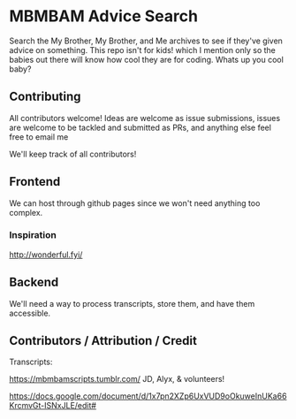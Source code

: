 # MBMBAM Advice Search
Search the My Brother, My Brother, and Me archives to see if they've given advice on something. This repo isn't for kids! which I mention only so the babies out there will know how cool they are for coding. Whats up you cool baby?

## Contributing

All contributors welcome! Ideas are welcome as issue submissions, issues are welcome to be tackled and submitted as PRs, and anything else feel free to email me

We'll keep track of all contributors! 

## Frontend

We can host through github pages since we won't need anything too complex.

### Inspiration

http://wonderful.fyi/



## Backend

We'll need a way to process transcripts, store them, and have them accessible.


## Contributors / Attribution / Credit

Transcripts: 

https://mbmbamscripts.tumblr.com/ JD, Alyx, & volunteers!

https://docs.google.com/document/d/1x7pn2XZp6UxVUD9oOkuweInUKa66KrcmvGt-ISNxJLE/edit#





